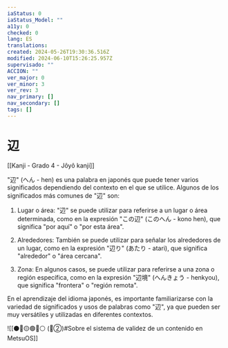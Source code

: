 ```yaml
---
iaStatus: 0
iaStatus_Model: ""
a11y: 0
checked: 0
lang: ES
translations: 
created: 2024-05-26T19:30:36.516Z
modified: 2024-06-10T15:26:25.957Z
supervisado: ""
ACCION: ""
ver_major: 0
ver_minor: 3
ver_rev: 3
nav_primary: []
nav_secondary: []
tags: []
---
```

# 辺

[[Kanji - Grado 4 - Jôyô kanji]]

"辺" (へん - hen) es una palabra en japonés que puede tener varios significados dependiendo del contexto en el que se utilice. Algunos de los significados más comunes de "辺" son:

1. Lugar o área: "辺" se puede utilizar para referirse a un lugar o área determinada, como en la expresión "この辺" (このへん - kono hen), que significa "por aquí" o "por esta área".

2. Alrededores: También se puede utilizar para señalar los alrededores de un lugar, como en la expresión "辺り" (あたり - atari), que significa "alrededor" o "área cercana".

3. Zona: En algunos casos, se puede utilizar para referirse a una zona o región específica, como en la expresión "辺境" (へんきょう - henkyou), que significa "frontera" o "región remota".

En el aprendizaje del idioma japonés, es importante familiarizarse con la variedad de significados y usos de palabras como "辺", ya que pueden ser muy versátiles y utilizadas en diferentes contextos.


![[⚫🔴🟡🟢🔵⚪ (🔴②)#Sobre el sistema de validez de un contenido en MetsuOS]]